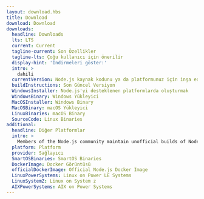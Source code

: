 ```yaml
---
layout: download.hbs
title: Download
download: Download
downloads:
  headline: Downloads
  lts: LTS
  current: Current
  tagline-current: Son Özellikler
  tagline-lts: Çoğu kullanıcı için önerilir
  display-hint: 'İndirmeleri göster:'
  intro: >
    dahili
  currentVersion: Node.js kaynak kodunu ya da platformunuz için inşa edilmiş yükleyiciyi indirin, geliştirmeye bugün başlayın.
  buildInstructions: Son Güncel Versiyon
  WindowsInstaller: Node.js'yi desteklenen platformlarda oluşturmak
  WindowsBinary: Windows Yükleyici
  MacOSInstaller: Windows Binary
  MacOSBinary: macOS Yükleyici
  LinuxBinaries: macOS Binary
  SourceCode: Linux Binaries
additional:
  headline: Diğer Platformlar
  intro: >
    Members of the Node.js community maintain unofficial builds of Node.js for additional platforms. Note that such builds are not supported by the Node.js core team and may not yet be at the same build level as current Node.js release.
  platform: Platform
  provider: Sağlayıcı
  SmartOSBinaries: SmartOS Binaries
  DockerImage: Docker Görüntüsü
  officialDockerImage: Official Node.js Docker Image
  LinuxPowerSystems: Linux on Power LE Systems
  LinuxSystemZ: Linux on System z
  AIXPowerSystems: AIX on Power Systems
---
```


